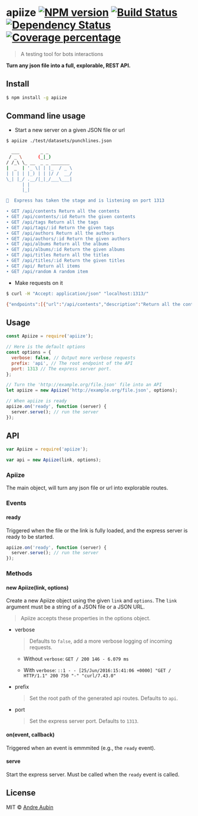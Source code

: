 # apiize [![NPM version][npm-image]][npm-url] [![Build Status][travis-image]][travis-url] [![Dependency Status][daviddm-image]][daviddm-url] [![Coverage percentage][coveralls-image]][coveralls-url]
> A testing tool for bots interactions

**Turn any json file into a full, explorable, REST API.**

## Install

```sh
$ npm install -g apiize
```


## Command line usage

- Start a new server on a given JSON file or url

```bash
$ apiize ./test/datasets/punchlines.json

  ___        _ _
 / _ \      (_|_)
/ /_\ \_ __  _ _ _______
|  _  | '_ \| | |_  / _ \
| | | | |_) | | |/ /  __/
\_| |_/ .__/|_|_/___\___|
      | |
      |_|

💫  Express has taken the stage and is listening on port 1313

∙ GET /api/contents Return all the contents
∙ GET /api/contents/:id Return the given contents
∙ GET /api/tags Return all the tags
∙ GET /api/tags/:id Return the given tags
∙ GET /api/authors Return all the authors
∙ GET /api/authors/:id Return the given authors
∙ GET /api/albums Return all the albums
∙ GET /api/albums/:id Return the given albums
∙ GET /api/titles Return all the titles
∙ GET /api/titles/:id Return the given titles
∙ GET /api/ Return all items
∙ GET /api/random A random item

```

- Make requests on it

```bash
$ curl -H "Accept: application/json" "localhost:1313/"

{"endpoints":[{"url":"/api/contents","description":"Return all the contents"},{"url":"/api/contents/:id","description":"Return the given contents"},{"url":"/api/tags","description":"Return all the tags"},{"url":"/api/tags/:id","description":"Return the given tags"},{"url":"/api/authors","description":"Return all the authors"},{"url":"/api/authors/:id","description":"Return the given authors"},{"url":"/api/albums","description":"Return all the albums"},{"url":"/api/albums/:id","description":"Return the given albums"},{"url":"/api/titles","description":"Return all the titles"},{"url":"/api/titles/:id","description":"Return the given titles"},{"url":"/api/","description":"Return all items"},{"url":"/api/random","description":"A random item"}]}%
```

## Usage

```js
const Apiize = require('apiize');

// Here is the default options
const options = {
  verbose: false, // Output more verbose requests
  prefix: 'api', // The root endpoint of the API
  port: 1313 // The express server port.
};

// Turn the 'http://example.org/file.json' file into an API
let apiize = new Apiize('http://example.org/file.json', options);

// When apiize is ready
apiize.on('ready', function (server) {
  server.serve(); // run the server
});

```

## API

```js
var Apiize = require('apiize');

var api = new Apiize(link, options);
```

### Apiize

The main object, will turn any json file or url into explorable routes.

### Events

#### ready

Triggered when the file or the link is fully loaded, and the express server is ready to be started.

```js
apiize.on('ready', function (server) {
  server.serve(); // run the server
});

```


### Methods


#### new Apiize(link, options)

Create a new Apiize object using the given `link` and `options`.
The `link` argument must be a string of a JSON file or a JSON URL.

> Apiize accepts these properties in the options object.

- verbose

  > Defaults to `false`, add a more verbose logging of incoming requests.

  - Without `verbose`:
  `GET / 200 146 - 6.079 ms`

  - With `verbose`:
  `::1 - - [25/Jun/2016:15:41:06 +0000] "GET / HTTP/1.1" 200 750 "-" "curl/7.43.0"`

- prefix

  > Set the root path of the generated api routes. Defaults to `api`.

- port

  > Set the express server port. Defaults to `1313`.

#### on(event, callback)

Triggered when an event is emmmited (e.g., the `ready` event).

#### serve

Start the express server. Must be called when the `ready` event is called.

## License

MIT © [Andre Aubin](http://andral.kiwi)


[npm-image]: https://badge.fury.io/js/apiize.svg
[npm-url]: https://npmjs.org/package/apiize
[travis-image]: https://travis-ci.org/lambda2/apiize.svg?branch=master
[travis-url]: https://travis-ci.org/lambda2/apiize
[daviddm-image]: https://david-dm.org/lambda2/apiize.svg?theme=shields.io
[daviddm-url]: https://david-dm.org/lambda2/apiize
[coveralls-image]: https://coveralls.io/repos/github/lambda2/apiize/badge.svg?branch=master
[coveralls-url]: https://coveralls.io/github/lambda2/apiize?branch=master
